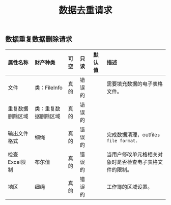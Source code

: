 ﻿---
title: 数据去重请求
second_title: Aspose.Cells Cloud Documen
type: docs
url: /zh/specification/model/datadeduplicationrequest/
description: Aspose.Cells 云模型规范：DataDeduplicationRequest。轻松处理 Excel 和其他电子表格文档，具有打开、生成、编辑、拆分、合并、比较和转换等功能
kwords: Excel，Office，电子表格，云 REST API，数据重复数据删除请求
weight: 50
---
## **数据重复数据删除请求**

 

|属性名称|财产种类|可空|只读|默认值|描述|
|:- |:- |:- |:- |:- |:- |
|文件|类：FileInfo|真的|错误的||需要填充数据的电子表格文件。|
|重复数据删除区域|类：重复数据删除区域|真的|错误的|||
|输出文件格式|细绳|真的|错误的||完成数据清理，outfile`s file format. `|
|检查Excel限制|布尔值|真的|错误的||当用户修改单元格相关对象时是否检查电子表格文件的限制。|
|地区|细绳|真的|错误的||工作簿的区域设置。|

